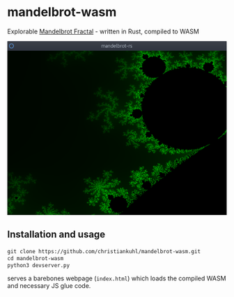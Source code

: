 # mandelbrot-wasm
Explorable [Mandelbrot Fractal](https://en.wikipedia.org/wiki/Mandelbrot_set) - written in Rust, compiled to WASM

![mandelbrot-rs](https://github.com/christiankuhl/mandelbrot-rs/raw/master/screenshot.png "mandelbrot-wasm")

## Installation and usage

```
git clone https://github.com/christiankuhl/mandelbrot-wasm.git
cd mandelbrot-wasm
python3 devserver.py
```
serves a barebones webpage (`index.html`) which loads the compiled WASM and necessary JS glue code.